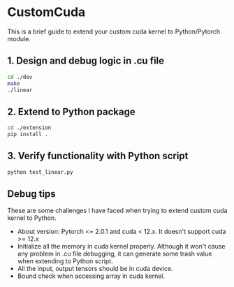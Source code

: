 # CustomCuda
This is a brief guide to extend your custom cuda kernel to Python/Pytorch module.


## 1. Design and debug logic in .cu file
```bash
cd ./dev
make
./linear
```

## 2. Extend to Python package
```bash
cd ./extension
pip install .
```

## 3. Verify functionality with Python script
```bash
python test_linear.py
```

## Debug tips
These are some challenges I have faced when trying to extend custom cuda kernel to Python.

* About version: Pytorch <= 2.0.1 and cuda < 12.x. It doesn't support cuda >= 12.x
* Initialize all the memory in cuda kernel properly. Although it won't cause any problem in .cu file debugging, it can generate some trash value when extending to Python script.
* All the input, output tensors should be in cuda device.
* Bound check when accessing array in cuda kernel.
